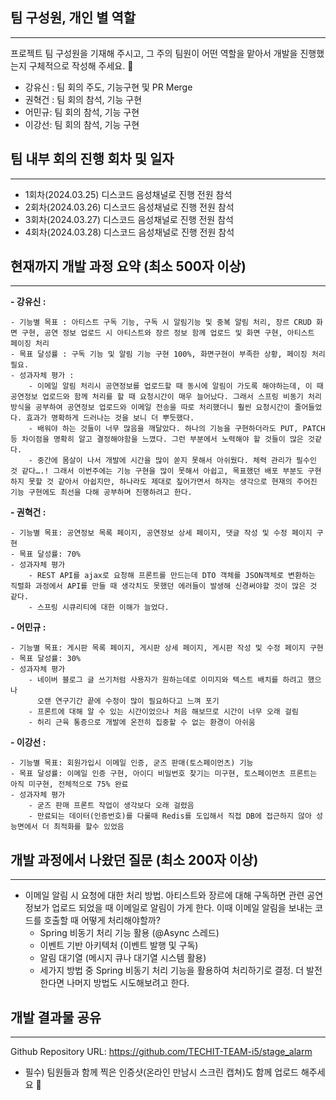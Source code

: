 ## 팀 구성원, 개인 별 역할

---

프로젝트 팀 구성원을 기재해 주시고, 그 주의 팀원이 어떤 역할을 맡아서 개발을 진행했는지 구체적으로 작성해 주세요. 🙂

- 강유신 : 팀 회의 주도, 기능구현 및 PR Merge
- 권혁건 : 팀 회의 참석, 기능 구현
- 어민규: 팀 회의 참석, 기능 구현
- 이강선: 팀 회의 참석, 기능 구현

## 팀 내부 회의 진행 회차 및 일자

---

- 1회차(2024.03.25) 디스코드 음성채널로 진행 전원 참석
- 2회차(2024.03.26) 디스코드 음성채널로 진행 전원 참석
- 3회차(2024.03.27) 디스코드 음성채널로 진행 전원 참석
- 4회차(2024.03.28) 디스코드 음성채널로 진행 전원 참석

## 현재까지 개발 과정 요약 (최소 500자 이상)

---


**- 강유신 :**

    - 기능별 목표 : 아티스트 구독 기능, 구독 시 알림기능 및 중복 알림 처리, 장르 CRUD 화면 구현, 공연 정보 업로드 시 아티스트와 장르 정보 함께 업로드 및 화면 구현, 아티스트 페이징 처리
    - 목표 달성률 : 구독 기능 및 알림 기능 구현 100%, 화면구현이 부족한 상황, 페이징 처리 필요.
    - 성과자체 평가 :
        - 이메일 알림 처리시 공연정보를 업로드할 때 동시에 알림이 가도록 해야하는데, 이 때 공연정보 업로드와 함께 처리를 할 때 요청시간이 매우 늘어났다. 그래서 스프링 비동기 처리 방식을 공부하여 공연정보 업로드와 이메일 전송을 따로 처리했더니 훨씬 요청시간이 줄어들었다. 효과가 명확하게 드러나는 것을 보니 더 뿌듯했다.
        - 배워야 하는 것들이 너무 많음을 깨달았다. 하나의 기능을 구현하더라도 PUT, PATCH 등 차이점을 명확히 알고 결정해야함을 느꼈다. 그런 부분에서 노력해야 할 것들이 많은 것같다.
        - 중간에 몸살이 나서 개발에 시간을 많이 쏟지 못해서 아쉬웠다. 체력 관리가 필수인 것 같다….! 그래서 이번주에는 기능 구현을 많이 못해서 아쉽고, 목표했던 배포 부분도 구현하지 못할 것 같아서 아쉽지만, 하나라도 제대로 짚어가면서 하자는 생각으로 현재의 주어진 기능 구현에도 최선을 다해 공부하며 진행하려고 한다.
**- 권혁건 :**

    - 기능별 목표: 공연정보 목록 페이지, 공연정보 상세 페이지, 댓글 작성 및 수정 페이지 구현
    - 목표 달성률: 70%
    - 성과자체 평가
        - REST API를 ajax로 요청해 프론트를 만드는데 DTO 객체를 JSON객체로 변환하는 직렬화 과정에서 API를 만들 때 생각치도 못했던 에러들이 발생해 신경써야할 것이 많은 것 같다.
        - 스프링 시큐리티에 대한 이해가 늘었다.
**- 어민규 :**

    - 기능별 목표: 게시판 목록 페이지, 게시판 상세 페이지, 게시판 작성 및 수정 페이지 구현
    - 목표 달성률: 30%
    - 성과자체 평가
        - 네이버 블로그 글 쓰기처럼 사용자가 원하는데로 이미지와 텍스트 배치를 하려고 했으나
          오랜 연구기간 끝에 수정이 많이 필요하다고 느껴 포기
        - 프론트에 대해 알 수 있는 시간이었으나 처음 해보므로 시간이 너무 오래 걸림
        - 허리 근육 통증으로 개발에 온전히 집중할 수 없는 환경이 아쉬움
**- 이강선 :**

    - 기능별 목표: 회원가입시 이메일 인증, 굳즈 판매(토스페이먼츠) 기능
    - 목표 달성률: 이메일 인증 구현, 아이디 비밀번호 찾기는 미구현, 토스페이먼츠 프론트는 아직 미구현, 전체적으로 75% 완료
    - 성과자체 평가
        - 굳즈 판매 프론트 작업이 생각보다 오래 걸렸음
        - 만료되는 데이터(인증번호)를 다룰때 Redis를 도입해서 직접 DB에 접근하지 않아 성능면에서 더 최적화를 할수 있었음


## 개발 과정에서 나왔던 질문 (최소 200자 이상)

---


- 이메일 알림 시 요청에 대한 처리 방법. 아티스트와 장르에 대해 구독하면 관련 공연정보가 업로드 되었을 때 이메일로 알림이 가게 한다. 이때 이메일 알림을 보내는 코드를 호출할 때 어떻게 처리해야할까?
    - Spring 비동기 처리 기능 활용 (@Async 스레드)
    - 이벤트 기반 아키텍처 (이벤트 발행 및 구독)
    - 알림 대기열 (메시지 큐나 대기열 시스템 활용)
    - 세가지 방법 중 Spring 비동기 처리 기능을 활용하여 처리하기로 결정. 더 발전한다면 나머지 방법도 시도해보려고 한다.

## 개발 결과물 공유

---

Github Repository URL: https://github.com/TECHIT-TEAM-i5/stage_alarm

- 필수) 팀원들과 함께 찍은 인증샷(온라인 만남시 스크린 캡쳐)도 함께 업로드 해주세요 🙂